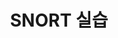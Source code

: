 ---
# preview details
layout: works-single
title: SNORT 실습
category: SNORT
category_slug: Snort 실습
image: assets/img/works/snort.png
short_description: Iptables 미니 프로젝트

# full details
#live_preview: https://bslthemes.com
#full_image: assets/img/works/snort.png
info:
  - label: Year
    value: 2025

  - label: Technology
    value: Linux

description1:
  title: 주의사항
  text: "이곳에는 Linux(실습ppt)를 올리는 공간 입니다"
  button1:
    label: "Iptables"
    link: "https://docs.google.com/presentation/d/1LG2bvDyzxjv0Ft161qk7E4-8ktK8qgch/edit?usp=sharing&ouid=111502507419039078397&rtpof=true&sd=true"
  button2:
    label: "snort_프로토콜 탐지 실습"
    link: "https://docs.google.com/presentation/d/1p7BBuTC4hglwb_Yy8dx_qXt-J0pfSTaX/edit?usp=sharing&ouid=111502507419039078397&rtpof=true&sd=true"
#gallery:
#  - assets/img/works/file1.png

  #video:
  #poster: assets/img/blog/blog9.jpg
  #id: Gu6z6kIukgg

---